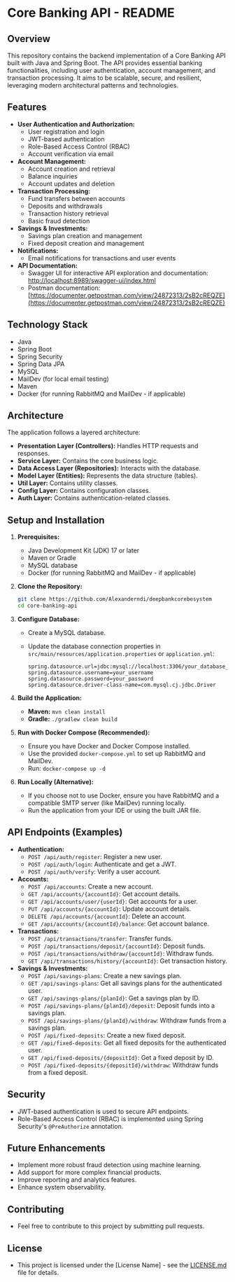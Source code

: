 # Core Banking API - README

## Overview

This repository contains the backend implementation of a Core Banking API built with Java and Spring Boot. The API provides essential banking functionalities, including user authentication, account management, and transaction processing. It aims to be scalable, secure, and resilient, leveraging modern architectural patterns and technologies.

## Features

* **User Authentication and Authorization:**
    * User registration and login
    * JWT-based authentication
    * Role-Based Access Control (RBAC)
    * Account verification via email
* **Account Management:**
    * Account creation and retrieval
    * Balance inquiries
    * Account updates and deletion
* **Transaction Processing:**
    * Fund transfers between accounts
    * Deposits and withdrawals
    * Transaction history retrieval
    * Basic fraud detection
* **Savings & Investments:**
    * Savings plan creation and management
    * Fixed deposit creation and management
* **Notifications:**
    * Email notifications for transactions and user events
* **API Documentation:**
    * Swagger UI for interactive API exploration and documentation: [http://localhost:8989/swagger-ui/index.html](http://localhost:8989/swagger-ui/index.html)
    * Postman documentation: [https://documenter.getpostman.com/view/24872313/2sB2cREQZE](https://documenter.getpostman.com/view/24872313/2sB2cREQZE)

## Technology Stack

* Java
* Spring Boot
* Spring Security
* Spring Data JPA
* MySQL
* MailDev (for local email testing)
* Maven
* Docker (for running RabbitMQ and MailDev - if applicable)

## Architecture

The application follows a layered architecture:

* **Presentation Layer (Controllers):** Handles HTTP requests and responses.
* **Service Layer:** Contains the core business logic.
* **Data Access Layer (Repositories):** Interacts with the database.
* **Model Layer (Entities):** Represents the data structure (tables).
* **Util Layer:** Contains utility classes.
* **Config Layer:** Contains configuration classes.
* **Auth Layer:** Contains authentication-related classes.

## Setup and Installation

1.  **Prerequisites:**
    * Java Development Kit (JDK) 17 or later
    * Maven or Gradle
    * MySQL database
    * Docker (for running RabbitMQ and MailDev - if applicable)

2.  **Clone the Repository:**

    ```bash
    git clone https://github.com/Alexanderndi/deepbankcorebesystem
    cd core-banking-api
    ```

3.  **Configure Database:**

    * Create a MySQL database.
    * Update the database connection properties in `src/main/resources/application.properties` or `application.yml`:

        ```properties
        spring.datasource.url=jdbc:mysql://localhost:3306/your_database_name
        spring.datasource.username=your_username
        spring.datasource.password=your_password
        spring.datasource.driver-class-name=com.mysql.cj.jdbc.Driver
        ```

4.  **Build the Application:**

    * **Maven:** `mvn clean install`
    * **Gradle:** `./gradlew clean build`

5.  **Run with Docker Compose (Recommended):**

    * Ensure you have Docker and Docker Compose installed.
    * Use the provided `docker-compose.yml` to set up RabbitMQ and MailDev.
    * Run: `docker-compose up -d`

6.  **Run Locally (Alternative):**

    * If you choose not to use Docker, ensure you have RabbitMQ and a compatible SMTP server (like MailDev) running locally.
    * Run the application from your IDE or using the built JAR file.

## API Endpoints (Examples)

* **Authentication:**
    * `POST /api/auth/register`: Register a new user.
    * `POST /api/auth/login`: Authenticate and get a JWT.
    * `POST /api/auth/verify`: Verify a user account.
* **Accounts:**
    * `POST /api/accounts`: Create a new account.
    * `GET /api/accounts/{accountId}`: Get account details.
    * `GET /api/accounts/user/{userId}`: Get accounts for a user.
    * `PUT /api/accounts/{accountId}`: Update account details.
    * `DELETE /api/accounts/{accountId}`: Delete an account.
    * `GET /api/accounts/{accountId}/balance`: Get account balance.
* **Transactions:**
    * `POST /api/transactions/transfer`: Transfer funds.
    * `POST /api/transactions/deposit/{accountId}`: Deposit funds.
    * `POST /api/transactions/withdraw/{accountId}`: Withdraw funds.
    * `GET /api/transactions/history/{accountId}`: Get transaction history.
* **Savings & Investments:**
    * `POST /api/savings-plans`: Create a new savings plan.
    * `GET /api/savings-plans`: Get all savings plans for the authenticated user.
    * `GET /api/savings-plans/{planId}`: Get a savings plan by ID.
    * `POST /api/savings-plans/{planId}/deposit`: Deposit funds into a savings plan.
    * `POST /api/savings-plans/{planId}/withdraw`: Withdraw funds from a savings plan.
    * `POST /api/fixed-deposits`: Create a new fixed deposit.
    * `GET /api/fixed-deposits`: Get all fixed deposits for the authenticated user.
    * `GET /api/fixed-deposits/{depositId}`: Get a fixed deposit by ID.
    * `POST /api/fixed-deposits/{depositId}/withdraw`: Withdraw funds from a fixed deposit.

## Security

* JWT-based authentication is used to secure API endpoints.
* Role-Based Access Control (RBAC) is implemented using Spring Security's `@PreAuthorize` annotation.

## Future Enhancements

* Implement more robust fraud detection using machine learning.
* Add support for more complex financial products.
* Improve reporting and analytics features.
* Enhance system observability.

## Contributing

* Feel free to contribute to this project by submitting pull requests.

## License

* This project is licensed under the [License Name] - see the [LICENSE.md](LICENSE.md) file for details.